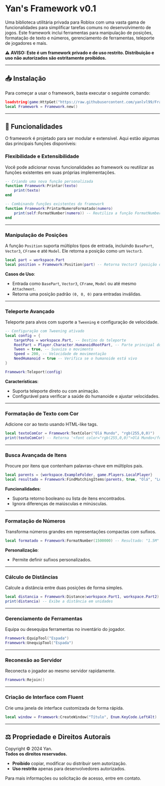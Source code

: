 # **Yan's Framework v0.1**

Uma biblioteca utilitária privada para Roblox com uma vasta gama de funcionalidades para simplificar tarefas comuns no desenvolvimento de jogos. Este framework inclui ferramentas para manipulação de posições, formatação de texto e números, gerenciamento de ferramentas, teleporte de jogadores e mais.

⚠️ **AVISO: Este é um framework privado e de uso restrito. Distribuição e uso não autorizados são estritamente proibidos.**

---

## 📥 **Instalação**

Para começar a usar o framework, basta executar o seguinte comando:

```lua
loadstring(game:HttpGet("https://raw.githubusercontent.com/yanlvl99/Frameworks/refs/heads/main/base.lua"))()
local Framework = Framework.new()
```

---

## 🚀 **Funcionalidades**

O framework é projetado para ser modular e extensível. Aqui estão algumas das principais funções disponíveis:

### **Flexibilidade e Extensibilidade**
Você pode adicionar novas funcionalidades ao framework ou reutilizar as funções existentes em suas próprias implementações.

```lua
-- Criando uma nova função personalizada
function Framework:Printar(texto)
    print(texto)
end

-- Combinando funções existentes do framework
function Framework:PrintarNumeroFormatado(numero)
    print(self:FormatNumber(numero)) -- Reutiliza a função FormatNumber
end
```

---

### **Manipulação de Posições**
A função `Position` suporta múltiplos tipos de entrada, incluindo `BasePart`, `Vector3`, `CFrame` e até `Model`. Ele retorna a posição como um `Vector3`.

```lua
local part = workspace.Part
local position = Framework:Position(part) -- Retorna Vector3 (posição da peça)
```

**Casos de Uso**:
- Entrada como `BasePart`, `Vector3`, `CFrame`, `Model` ou até mesmo `Attachment`.
- Retorna uma posição padrão `(0, 0, 0)` para entradas inválidas.

---

### **Teleporte Avançado**
Teleporte para alvos com suporte a `Tweening` e configuração de velocidade. 

```lua
-- Configuração com Tweening ativado
local config = {
    targetPos = workspace.Part, -- Destino do teleporte
    RootPart = Player.Character.HumanoidRootPart, -- Parte principal do jogador
    Tween = true, -- Suaviza o movimento
    Speed = 200, -- Velocidade de movimentação
    NeedHumanoid = true -- Verifica se o humanoide está vivo
}

Framework:Teleport(config)
```

**Características**:
- Suporta teleporte direto ou com animação.
- Configurável para verificar a saúde do humanoide e ajustar velocidades.

---

### **Formatação de Texto com Cor**
Adicione cor ao texto usando HTML-like tags.

```lua
local textoComCor = Framework:TextColor("Olá Mundo", "rgb(255,0,0)")
print(textoComCor) -- Retorna '<font color="rgb(255,0,0)">Olá Mundo</font>'
```

---

### **Busca Avançada de Itens**
Procure por itens que contenham palavras-chave em múltiplos pais.

```lua
local parents = {workspace.ExampleFolder, game.Players.LocalPlayer}
local resultado = Framework:FindMatchingItems(parents, true, "Olá", "Lua")
```

**Funcionalidades**:
- Suporta retorno booleano ou lista de itens encontrados.
- Ignora diferenças de maiúsculas e minúsculas.

---

### **Formatação de Números**
Transforma números grandes em representações compactas com sufixos.

```lua
local formatado = Framework:FormatNumber(1500000) -- Resultado: "1.5M"
```

**Personalização**:
- Permite definir sufixos personalizados.

---

### **Cálculo de Distâncias**
Calcule a distância entre duas posições de forma simples.

```lua
local distancia = Framework:Distance(workspace.Part1, workspace.Part2)
print(distancia) -- Exibe a distância em unidades
```

---

### **Gerenciamento de Ferramentas**
Equipa ou desequipa ferramentas no inventário do jogador.

```lua
Framework:EquipTool("Espada")
Framework:UnequipTool("Espada")
```

---

### **Reconexão ao Servidor**
Reconecta o jogador ao mesmo servidor rapidamente.

```lua
Framework:Rejoin()
```

---

### **Criação de Interface com Fluent**
Crie uma janela de interface customizada de forma rápida.

```lua
local window = Framework:CreateWindow("Título", Enum.KeyCode.LeftAlt)
```

---

## ⚖️ **Propriedade e Direitos Autorais**

Copyright © 2024 Yan.  
**Todos os direitos reservados.**

- **Proibido** copiar, modificar ou distribuir sem autorização.
- **Uso restrito** apenas para desenvolvedores autorizados.

Para mais informações ou solicitação de acesso, entre em contato.

